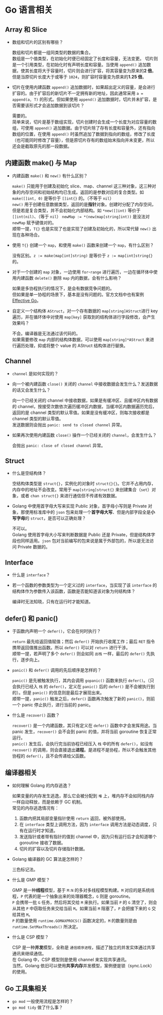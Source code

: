# Go 语言相关

## Array 和 Slice

- 数组和切片的区别有哪些？

    数组和切片都是一组同类型的数据的集合。  
    数组是一个值类型，在初始化时便已经固定了长度和容量，无法变更。
    切片则是一个引用类型，在初始化时有声明长度和容量。当使用 `append()` 追加数据，使其长度将大于容量时，切片则会进行扩容，将其容量变为原来的**2 倍**。但是当原切片长度大于或等于 `1024`，则扩容时容量变为原来的**1.25 倍**。

- 切片在使用内建函数 `append()` 追加数据时，如果超出定义的容量，是会进行扩容的。由于扩容后的新切片不一定拥有新的地址，因此通常采用 `a = append(a, T)` 的形式。但如果使用 `append()` 追加数据时，切片并未扩容，是否需要该形式才会追加数据到该切片？

    需要的。  
    简单来说，切片是基于数组实现，切片创建时会生成一个长度为对应容量的数组，可使用 `append()` 追加数据。由于切片除了存有长度和容量外，还有指向数组的位置，在使用 `append()` 时虽然追加了数据到指向的数组，修改了长度（也可能同时修改了容量），但是原切片存有的数组始末指向并未变更，所以还会是截取原先的那一段数据。

## 内建函数 make() 与 Map

- 内建函数 `make()` 和 `new()` 有什么区别？

    `make()` 只能用于创建及初始化 slice、map、channel 这三种对象，这三种对象的内存空间和初始结构均已生成。返回的是参数对应的复合类型。如 `make([]int, 0)` 是等价于 `[]int{}` 的。（不等于 `nil`）  
    `new()` 用于创建任意数据类型，返回的是**指针**对象。创建时分配了内存空间，但是若是复合类型，并不会初始化内部结构。如 `*new([]int)` 等价于 `[]int(nil)`、（等于 `nil`） `newMap := *(new(map[string]int))` 是没法对 `newMap` 赋予键值对的。  
    顺带一提，`T{}` 也是实现了也是实现了创建及初始化的，所以常代替 `new()` 出现在各种场合。

- 使用 `T{}` 创建一个 `map`，和使用 `make()` 函数来创建一个 `map`，有什么区别？

    没有区别。`z := make(map[int]string)` 是等价于 `z := map[int]string{}` 的。

- 对于一个创建的 `map` 对象，一边使用 `for`-`range` 进行遍历，一边在循环体中使用内建函数 `delete()` 删除 `map` 内的数据，会有什么影响？

    如果是多协程执行的情况下，是会有数据竞争问题的。  
    但如果是单一协程的场景下，基本是没有问题的。官方文档中也有案例 [Effective Go](https://golang.org/doc/effective_go#for)。

- 自定义一个结构体 `AStruct`，对一个存有数据的 `map[string]AStruct`进行 key 遍历，并在循环体中对使用 `map[key]` 获取到的结构体进行字段修改，会产生效果吗？

    不会。编译器是无法通过该代码的。  
    如果需要修改 `map` 内部的结构体数据，可以使用 `map[string]*AStruct` 来进行遍历处理，抑或将整个 value 的 AStruct 结构体进行替换。

## Channel

- `channel` 是如何实现的？
- 向一个被内建函数 `close()` 关闭的 `channel` 中接收数据会发生什么？发送数据的话又会发生什么？
  
    向一个已经关闭的 channel 中接收数据，如果是有缓冲区、且缓冲区内有数据的 channel，按接受次数依次遍历缓冲区内数据，当缓冲区内数据遍历完后，返回的是 channel 类型的默认零值。如果是没有缓冲区，则每次接收都是 channel 类型的默认零值。  
    发送数据则会抛出 `panic: send to closed channel` 异常。

- 如果再次使用内建函数 `close()` 操作一个已经关闭的 `channel`，会发生什么？

    会抛出 `panic: close of closed channel` 异常。

## Struct

- 什么是空结构体？

    空结构体类型是 `struct{}`，实例化的对象时 `struct{}{}`。它并不占用内存，内存中的地址不会改变。常用于 `map[string]struct{}` 来创建集合（`set`）对象，或者 `chan struct{}` 来进行通信但不传递有效数据。

- Golang 中使用首字母大写来实现 Public 对象，首字母小写则是 Private 对象，那使用标准库中的 `json` 包来处理一个**首字母大写**、但是内部字段全是**小写字母**的 `struct`，是否可以正确处理？

    不可以。  
    Golang 使用首字母大小写来判断数据是 Public 还是 Private，但是结构体字段也同样适用。`json` 包对当前编写的包来说是属于外部包的，所以是无法访问 Private 数据的。

## Interface

- 什么是 `interface`？
- 若一个函数的参数类型为一个定义过的 `interface`，当实现了该 `interface` 的结构体作为参数传入该函数，函数是否能知道该对象为何结构体？

    编译时无法知晓，只有在运行时才能知道。

## defer() 和 panic()

- 于函数内声明一个 `defer()`，它会在何时执行？

    `return` 最先给返回值赋值；然后 `defer()` 开始执行收尾工作；最后 `RET` 指令携带返回值推出函数。所以 `defer()` 可以对 `return` 进行干涉。  
    顺带一提，若声明了多个 `defer()` 则会如同 `出栈` 一样，最后的 `defer()` 先执行，逐步向上。

- `panic()` 和 `defer()` 调用的先后顺序是怎样的？

    `panic()` 是先被触发执行，其内会调用 `gopanic()` 函数来执行 `defer()`。（只会执行已经入 `栈` 的 `defer()`，定义在 `panic()` 后的 `defer()` 是不会被执行到的）。但是 `panic()` 的信息则是最后才展现出来。  
    顺带一提，`panic()` 触发之后，`defer()` 函数再次触发了新的 `panic()`，则前一个 panic 停止执行，进行当前的 panic。  

- 什么是 `recover()` 函数？

    `recover()` 是一个内建函数，其只有定义在 `defer()` 函数中才会发挥用途。当 panic 发生，`recover()` 会不会到 panic 的值，并将当前 goroutine 恢复正常运行。  
    `panic()` 发生后，会执行完当前协程已经压入 `栈` 中的所有 `defer()`，如没有 `recover()` 的调用，则会直接退出**进程**。是进程不是协程，所以不会触发其他协程的 `defer()`，且不会传递给父函数。

## 编译器相关

- 如何理解 Golang 的内存逃逸？

    如果变量的内存发生逃逸，那么它会被分配到 `堆` 上，堆内存不会如同栈内存一样自动释放，而是依赖于 GC 机制。  
    常见的内存逃逸情况有：  
    1. 函数内把其局部变量指针使用 `return` 返回，被外部使用。
    2. 在 `interface` 类型上调用方法，因为 `interface` 调用方法是动态调度，只有在运行时才知道。
    3. 发送指针或者带有指针的值到 channel 中，因为只有运行后才会知道哪个 goroutine 接收了数据。
    4. 切片的扩容以及切片存储指针数据。

- Golang 编译器的 GC 算法是怎样的？

    三色标记法。

- 什么是 GMP 模型？

    GMP 是一种**线程**模型，基于 `M:N` 的多对多线程模型构建。`M` 对应的是系统线程，`P` 代表的是一个抽象出来的处理器概念，`G` 则是 goroutine。  
    `P` 会携带一批 `G` 任务，然后将其交给 `M` 来执行。如果当前 `P` 的 `G` 清空了，则会从其他 `P` 中窃取任务来交给当前 `M`。如果当前 `M` 阻塞了，`P` 会把接下来的 `G` 交给其他 `M`。  
    `P` 的数量使用 `runtime.GOMAXPROCS()` 函数决定的，`M` 的数量则是由 `runtime.SetMaxThreads()` 所决定。

- 什么是 CSP 模型？

    CSP 是一种**并发**模型，全称是 `通信顺序进程`，描述了独立的并发实体通过共享通讯来继续通信。  
    在 Golang 中，CSP 模型则是使用 channel 来实现共享通讯。  
    当然，Golang 依旧可以使用**共享内存**并发模型，案例便是锁（sync.Lock）的使用。

## Go 工具集相关

- `go mod` 一般使用流程是怎样的？
- `go mod tidy` 做了什么事？
